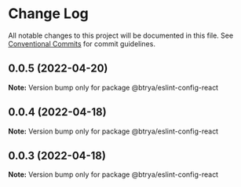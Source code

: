 # Change Log

All notable changes to this project will be documented in this file.
See [Conventional Commits](https://conventionalcommits.org) for commit guidelines.

## 0.0.5 (2022-04-20)

**Note:** Version bump only for package @btrya/eslint-config-react





## 0.0.4 (2022-04-18)

**Note:** Version bump only for package @btrya/eslint-config-react





## 0.0.3 (2022-04-18)

**Note:** Version bump only for package @btrya/eslint-config-react
